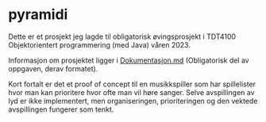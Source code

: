 # pyramidi

Dette er et prosjekt jeg lagde til obligatorisk øvingsprosjekt i TDT4100 Objektorientert programmering (med Java) våren 2023.

Informasjon om prosjektet ligger i [Dokumentasjon.md](Dokumentasjon.md) (Obligatorisk del av oppgaven, derav formatet).

Kort fortalt er det et proof of concept til en musikkspiller som har spillelister hvor man kan prioritere hvor ofte man vil høre sanger. Selve avspillingen av lyd er ikke implementert, men organiseringen, prioriteringen og den vektede avspillingen fungerer som tenkt.
